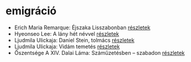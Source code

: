 # emigráció

- Erich Maria Remarque: Éjszaka Lisszabonban [részletek](_details/%7Bopf.creator%7D.md#id_357)
- Hyeonseo Lee: A lány hét névvel [részletek](_details/%7Bopf.creator%7D.md#id_988)
- Ljudmila Ulickaja: Daniel Stein, tolmács [részletek](_details/%7Bopf.creator%7D.md#id_1285)
- Ljudmila Ulickaja: Vidám temetés [részletek](_details/%7Bopf.creator%7D.md#id_1288)
- Őszentsége A XIV. Dalai Láma: Száműzetésben – szabadon [részletek](_details/%7Bopf.creator%7D.md#id_610)
